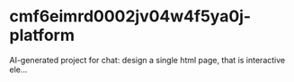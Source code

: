 # cmf6eimrd0002jv04w4f5ya0j-platform
AI-generated project for chat: design a single html page, that is interactive ele...
